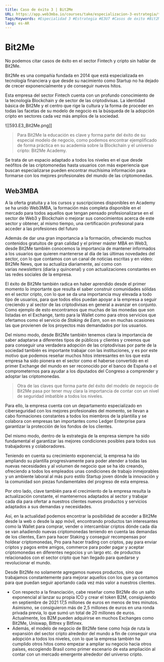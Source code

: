 ```yaml
---
title: Caso de éxito 3 | Bit2Me
URL: https://app.web3mba.io/courses/take/especializacion-3-estrategia/texts/40978799-caso-de-exito-3-bit2me
Tags/Keywords: #Especialidad 3 #Estrategia #E3U7 #Casos de éxito #Bit2Me
lang: es-AR
---
```

# Bit2Me
No podemos citar casos de éxito en el sector Fintech y cripto sin hablar de Bit2Me.

Bit2Me es una compañía fundada en 2014 que está especializada en tecnología financiera y que desde su nacimiento como Startup no ha dejado de crecer exponencialmente y de conseguir nuevos hitos.

Esta empresa del sector Fintech cuenta con un profundo conocimiento de la tecnología Blockchain y de sector de las criptodivisas. La identidad básica de Bit2Me y el centro que rige la cultura y la forma de proceder en todas las facetas de su modelo de negocio es la búsqueda de la adopción cripto en sectores cada vez más amplios de la sociedad.

![[593.E3_Bit2Me.png]]

> Para Bit2Me la educación es clave y forma parte del éxito de su especial modelo de negocio, como podemos encontrar ejemplificado de forma práctica en su academia sobre la Blockchain y el universo cripto: Bit2Me Academy.

Se trata de un espacio adaptado a todos los niveles en el que desde neófitos de las criptomonedas hasta usuarios con más experiencia que buscan especializarse pueden encontrar muchísima información para formarse con los mejores profesionales del mundo de las criptomonedas.

## Web3MBA
A la oferta gratuita y a los cursos y suscripciones disponibles en Academy se ha unido Web3MBA, la formación más completa disponible en el mercado para todos aquellos que tengan pensado profesionalizarse en el sector de Web3 y Blockchain o mejorar sus conocimientos acerca de este sector y obtener, al mismo tiempo, una certificación profesional para acceder a las profesiones del futuro

Además de dar una gran importancia a la formación, ofreciendo muchos contenidos gratuitos de gran calidad y el primer máster MBA en Web3, desde Bit2Me también conocemos la importancia de mantener informados a los usuarios que quieren mantenerse al día de las últimas novedades del sector, con lo que contamos con un canal de noticias escritas y en vídeo: Bit2Me News, que su actualiza diariamente, así como con varias _newsletters_ (diaria y quincenal) y con actualizaciones constantes en las redes sociales de la empresa.

El éxito de Bit2Me también radica en haber aprendido desde el primer momento lo importante que resulta el saber construir comunidades sólidas en el sector cripto, con lo que se da una importancia muy elevada a todo tipo de usuarios, para que todos ellos puedan apoyar a la empresa a seguir creciendo y al sector de las criptodivisas en general a avanzar en conjunto. Como ejemplo de esto encontramos que muchas de las monedas que son listadas en el Exchange, tanto para la Wallet como para otros servicios que ofertamos como el servicio de _Staking_ de _Earn_, son en muchas ocasiones las que provienen de los proyectos más demandados por los usuarios.

Del mismo modo, desde Bit2Me también tenemos clara la importancia de saber adaptarse a diferentes tipos de públicos y clientes y creemos que para conseguir una verdadera adopción de las criptodivisas por parte de la sociedad también es importante trabajar con las instituciones, y es por este motivo que podemos reseñar muchos hitos interesantes en los que esta empresa ha sido pionera en el sector como el haberse convertido en el primer Exchange del mundo en ser reconocido por el banco de España o el comprometernos para ayudar a los diputados del Congreso a comprender y adoptar las criptomonedas.

> Otra de las claves que forma parte del éxito del modelo de negocio de Bit2Me pasa por tener muy clara la importancia de contar con un nivel de seguridad imbatible a todos los niveles. 

Para ello, la empresa cuenta con un departamento especializado en ciberseguridad con los mejores profesionales del momento, se llevan a cabo formaciones constantes a todos los miembros de la plantilla y se colabora con empresas tan importantes como Ledger Enterprise para garantizar la protección de los fondos de los clientes.

Del mismo modo, dentro de la estrategia de la empresa siempre ha sido fundamental el garantizar las mejores condiciones posibles para todos sus trabajadores y colaboradores.

Teniendo en cuenta su crecimiento exponencial, la empresa ha ido ampliando su plantilla progresivamente para poder atender a todas las nuevas necesidades y al volumen de negocio que se ha ido creando, ofreciendo a todos los empleados unas condiciones de trabajo inmejorables y un ambiente laboral al más puro estilo Startup joven dónde la innovación y la comunidad son piezas fundamentales del progreso de esta empresa.

Por otro lado, clave también para el crecimiento de la empresa resulta la actualización constante, el mantenernos adaptados al sector y trabajar cada día para ofertar a nuestros clientes nuevos productos y servicios adaptados a sus demandas y necesidades. 

Así, en la actualidad podemos encontrar la posibilidad de acceder a Bit2Me desde la web o desde la app móvil, encontrando productos tan interesantes como la Wallet para comprar, vender o intercambiar criptos dónde cada día se van añadiendo nuevas criptomonedas teniendo en cuenta las demandas de los clientes, Earn para hacer Staking y conseguir recompensas por holdear criptomonedas, Pro para hacer trading con criptos, pay para enviar criptos y pagos entre amigos, commerce para poder pagar y aceptar criptomonedas en diferentes negocios y un largo etc. de productos relacionados con el sector cripto que han llegado para quedarse y revolucionar el mundo. 

Desde Bit2Me no solamente agregamos nuevos productos, sino que trabajamos constantemente para mejorar aquellos con los que ya contamos para que puedan seguir aportando cada vez más valor a nuestros clientes.

- Con respecto a la financiación, cabe reseñar como Bit2Me dio un salto exponencial al lanzar su propia ICO y crear el token B2M, consiguiendo en septiembre de 2021 17,5 millones de euros en menos de tres minutos. Asimismo, se consiguieron más de 2,5 millones de euros en una ronda privada previa, lo que sumó un total de 20 millones de euros. Actualmente, los B2M pueden adquirirse en muchos Exchanges como Bit2Me, Uniswap, Bittrex y Bitfinex. 
- Además, el modelo de negocio de Bit2Me tiene como hoja de ruta la expansión del sector cripto alrededor del mundo a fin de conseguir una adopción a todos los niveles, con lo que la empresa también ha cumplido otros hitos como empezar a ampliar su negocio hacia otros países, escogiendo Brasil como primer escenario de esta ampliación al contar con un mercado emergente alrededor del universo cripto.
